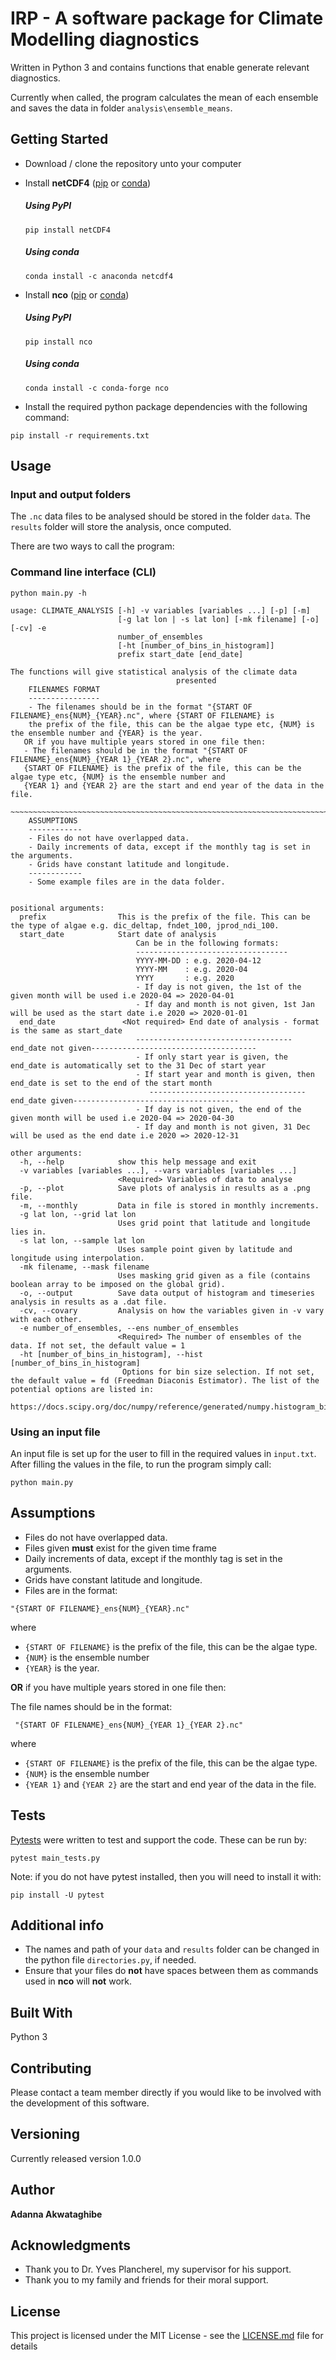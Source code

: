 # IRP - A software package for Climate Modelling diagnostics

Written in Python 3 and contains functions that enable generate relevant diagnostics. 

Currently when called, the program calculates the mean of each ensemble and saves the data in folder ``analysis\ensemble_means``.
## Getting Started
- Download / clone the repository unto your computer
- Install **netCDF4** ([pip](https://pypi.org/project/netCDF4/) or [conda](https://anaconda.org/anaconda/netcdf4))
    ##### Using PyPI
    ```
    pip install netCDF4
    ```
    ##### Using conda
    ```
    conda install -c anaconda netcdf4 
    ```
- Install **nco** ([pip](https://pypi.org/project/nco/) or [conda](https://anaconda.org/conda-forge/nco))
    ##### Using PyPI
    ```
    pip install nco
    ```
    ##### Using conda
    ```
    conda install -c conda-forge nco
    ```

- Install the required python package dependencies with the following command:
```
pip install -r requirements.txt
```

## Usage

### Input and output folders
The `.nc` data files to be analysed should be stored in the folder `data`. The `results` folder will store the analysis, once computed. 

There are two ways to call the program: 

### Command line interface (CLI)
```
python main.py -h 

usage: CLIMATE_ANALYSIS [-h] -v variables [variables ...] [-p] [-m]
                        [-g lat lon | -s lat lon] [-mk filename] [-o] [-cv] -e
                        number_of_ensembles
                        [-ht [number_of_bins_in_histogram]]
                        prefix start_date [end_date]

The functions will give statistical analysis of the climate data
                                     presented
    FILENAMES FORMAT
    ----------------
    - The filenames should be in the format "{START OF FILENAME}_ens{NUM}_{YEAR}.nc", where {START OF FILENAME} is
    the prefix of the file, this can be the algae type etc, {NUM} is the ensemble number and {YEAR} is the year.
   OR if you have multiple years stored in one file then:
   - The filenames should be in the format "{START OF FILENAME}_ens{NUM}_{YEAR 1}_{YEAR 2}.nc", where
   {START OF FILENAME} is the prefix of the file, this can be the algae type etc, {NUM} is the ensemble number and
   {YEAR 1} and {YEAR 2} are the start and end year of the data in the file.
   ~~~~~~~~~~~~~~~~~~~~~~~~~~~~~~~~~~~~~~~~~~~~~~~~~~~~~~~~~~~~~~~~~~~~~~~~~~~~~~~~~~~~~~~~~~~~~~~~~~~~~~~~~~~~~~~~~~~~~~~~~~
    ASSUMPTIONS
    ------------
    - Files do not have overlapped data.
    - Daily increments of data, except if the monthly tag is set in the arguments.
    - Grids have constant latitude and longitude.
    ------------
    - Some example files are in the data folder.


positional arguments:
  prefix                This is the prefix of the file. This can be the type of algae e.g. dic_deltap, fndet_100, jprod_ndi_100.
  start_date            Start date of analysis
                            Can be in the following formats:
                            ----------------------------------
                            YYYY-MM-DD : e.g. 2020-04-12
                            YYYY-MM    : e.g. 2020-04
                            YYYY       : e.g. 2020
                            - If day is not given, the 1st of the given month will be used i.e 2020-04 => 2020-04-01
                            - If day and month is not given, 1st Jan will be used as the start date i.e 2020 => 2020-01-01
  end_date               <Not required> End date of analysis - format is the same as start_date
                            -----------------------------------end_date not given-------------------------------------
                            - If only start year is given, the end_date is automatically set to the 31 Dec of start year
                            - If start year and month is given, then end_date is set to the end of the start month
                               -----------------------------------end_date given-------------------------------------
                            - If day is not given, the end of the given month will be used i.e 2020-04 => 2020-04-30
                            - If day and month is not given, 31 Dec will be used as the end date i.e 2020 => 2020-12-31

other arguments:
  -h, --help            show this help message and exit
  -v variables [variables ...], --vars variables [variables ...]
                        <Required> Variables of data to analyse
  -p, --plot            Save plots of analysis in results as a .png file.
  -m, --monthly         Data in file is stored in monthly increments.
  -g lat lon, --grid lat lon
                        Uses grid point that latitude and longitude lies in.
  -s lat lon, --sample lat lon
                        Uses sample point given by latitude and longitude using interpolation.
  -mk filename, --mask filename
                        Uses masking grid given as a file (contains boolean array to be imposed on the global grid).
  -o, --output          Save data output of histogram and timeseries analysis in results as a .dat file.
  -cv, --covary         Analysis on how the variables given in -v vary with each other.
  -e number_of_ensembles, --ens number_of_ensembles
                        <Required> The number of ensembles of the data. If not set, the default value = 1
  -ht [number_of_bins_in_histogram], --hist [number_of_bins_in_histogram]
                         Options for bin size selection. If not set, the default value = fd (Freedman Diaconis Estimator). The list of the potential options are listed in:
                        https://docs.scipy.org/doc/numpy/reference/generated/numpy.histogram_bin_edges.html#numpy.histogram_bin_edges
```

### Using an input file

An input file is set up for the user to fill in the required values in ``input.txt``. 
After filling the values in the file, to run the program simply call: 
```
python main.py
```

## Assumptions
- Files do not have overlapped data.
- Files given **must** exist for the given time frame
- Daily increments of data, except if the monthly tag is set in the arguments.
- Grids have constant latitude and longitude.
- Files are in the format:
 ```
 "{START OF FILENAME}_ens{NUM}_{YEAR}.nc"
 ```   
  where
  - `{START OF FILENAME}` is the prefix of the file, this can be the algae type.
  - `{NUM}` is the ensemble number
  - `{YEAR}` is the year.

  **OR** if you have multiple years stored in one file then:

  The file names should be in the format:
  ```
   "{START OF FILENAME}_ens{NUM}_{YEAR 1}_{YEAR 2}.nc"
  ```
  where
  - `{START OF FILENAME}` is the prefix of the file, this can be the algae type.
  - `{NUM}` is the ensemble number
  - `{YEAR 1}` and `{YEAR 2}` are the start and end year of the data in the file.
 


## Tests
[Pytests](https://docs.pytest.org/en/latest/index.html) were written to test and support the code. These can be run by:
```
pytest main_tests.py
```
Note: if you do not have pytest installed, then you will need to install it with:
```
pip install -U pytest
```

## Additional info
- The names and path of your `data` and `results` folder can be changed in the python file `directories.py`, if needed.
- Ensure that your files do **not** have spaces between them as commands used in **nco** will **not** work. 


## Built With

Python 3

## Contributing

Please contact a team member directly if you would like to be involved with the development of this software.

## Versioning

Currently released version 1.0.0 

## Author

**Adanna Akwataghibe**

## Acknowledgments 

- Thank you to Dr. Yves Plancherel, my supervisor for his support.
- Thank you to my family and friends for their moral support. 

## License

This project is licensed under the MIT License - see the [LICENSE.md](LICENSE.md) file for details
